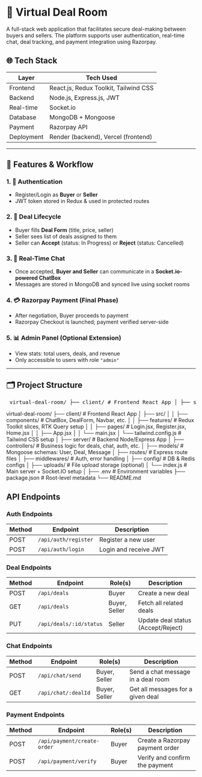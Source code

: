 # 💼 Virtual Deal Room

A full-stack web application that facilitates secure deal-making between buyers and sellers. The platform supports user authentication, real-time chat, deal tracking, and payment integration using Razorpay.

## 🌐 Tech Stack

| Layer        | Tech Used                             |
|--------------|----------------------------------------|
| Frontend     | React.js, Redux Toolkit, Tailwind CSS |
| Backend      | Node.js, Express.js, JWT              |
| Real-time    | Socket.io                             |
| Database     | MongoDB + Mongoose                    |
| Payment      | Razorpay API                          |
| Deployment   | Render (backend), Vercel (frontend)   |

---

## 🔄 Features & Workflow

### 1. 🧾 Authentication
- Register/Login as **Buyer** or **Seller**
- JWT token stored in Redux & used in protected routes

### 2. 📃 Deal Lifecycle
- Buyer fills **Deal Form** (title, price, seller)
- Seller sees list of deals assigned to them
- Seller can **Accept** (status: In Progress) or **Reject** (status: Cancelled)

### 3. 💬 Real-Time Chat
- Once accepted, **Buyer and Seller** can communicate in a **Socket.io-powered ChatBox**
- Messages are stored in MongoDB and synced live using socket rooms

### 4. 💳 Razorpay Payment (Final Phase)
- After negotiation, Buyer proceeds to payment
- Razorpay Checkout is launched; payment verified server-side

### 5. 📊 Admin Panel (Optional Extension)
- View stats: total users, deals, and revenue
- Only accessible to users with role `"admin"`

---

## 🗂️ Project Structure

<pre> virtual-deal-room/ ├── client/ # Frontend React App │ ├── src/ │ │ ├── components/ # ChatBox, DealForm, Navbar, etc. │ │ ├── features/ # Redux Toolkit slices, RTK Query setup │ │ ├── pages/ # Login.jsx, Register.jsx, Home.jsx │ │ ├── App.jsx │ │ └── main.jsx │ └── tailwind.config.js # Tailwind CSS configuration │ ├── server/ # Backend Node/Express App │ ├── controllers/ # Logic for deals, chat, auth, etc. │ ├── models/ # Mongoose schemas (User, Deal, Message) │ ├── routes/ # API route files │ ├── middlewares/ # Auth and error handlers │ ├── config/ # Database and Redis configs │ ├── uploads/ # File upload storage (optional) │ └── index.js # Express server and Socket.IO setup │ ├── .env # Environment variables ├── package.json # Project metadata └── README.md # Project documentation </pre>

virtual-deal-room/
├── client/                  # Frontend React App
│   ├── src/
│   │   ├── components/      # ChatBox, DealForm, Navbar, etc.
│   │   ├── features/        # Redux Toolkit slices, RTK Query setup
│   │   ├── pages/           # Login.jsx, Register.jsx, Home.jsx
│   │   ├── App.jsx
│   │   └── main.jsx
│   └── tailwind.config.js   # Tailwind CSS setup
│
├── server/                  # Backend Node/Express App
│   ├── controllers/         # Business logic for deals, chat, auth, etc.
│   ├── models/              # Mongoose schemas: User, Deal, Message
│   ├── routes/              # Express route files
│   ├── middlewares/         # Auth, error handling
│   ├── config/              # DB & Redis configs
│   ├── uploads/             # File upload storage (optional)
│   └── index.js             # Main server + Socket.IO setup
│
├── .env                     # Environment variables
├── package.json             # Root-level metadata
└── README.md

## API Endpoints

### Auth Endpoints

| Method | Endpoint             | Description           |
| ------ | -------------------- | --------------------- |
| POST   | `/api/auth/register` | Register a new user   |
| POST   | `/api/auth/login`    | Login and receive JWT |


### Deal Endpoints

| Method | Endpoint                | Role(s)       | Description                        |
| ------ | ----------------------- | ------------- | ---------------------------------- |
| POST   | `/api/deals`            | Buyer         | Create a new deal                  |
| GET    | `/api/deals`            | Buyer, Seller | Fetch all related deals            |
| PUT    | `/api/deals/:id/status` | Seller        | Update deal status (Accept/Reject) |


### Chat Endpoints

| Method | Endpoint            | Role(s)       | Description                        |
| ------ | ------------------- | ------------- | ---------------------------------- |
| POST   | `/api/chat/send`    | Buyer, Seller | Send a chat message in a deal room |
| GET    | `/api/chat/:dealId` | Buyer, Seller | Get all messages for a given deal  |


### Payment Endpoints

| Method | Endpoint                    | Role(s) | Description                     |
| ------ | --------------------------- | ------- | ------------------------------- |
| POST   | `/api/payment/create-order` | Buyer   | Create a Razorpay payment order |
| POST   | `/api/payment/verify`       | Buyer   | Verify and confirm the payment  |
